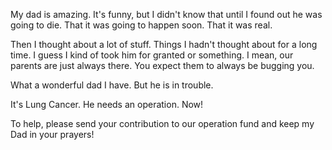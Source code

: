 My dad is amazing. It's funny, but I didn't know that until I found out he was going to die. That it was going to happen soon. That it was real.

Then I thought about a lot of stuff. Things I hadn't thought about for a long time. I guess I kind of took him for granted or something. I mean, our parents are just always there. You expect them to always be bugging you.

What a wonderful dad I have. But he is in trouble.

It's Lung Cancer. He needs an operation. Now!

To help, please send your contribution to our operation fund and keep my Dad in your prayers!


